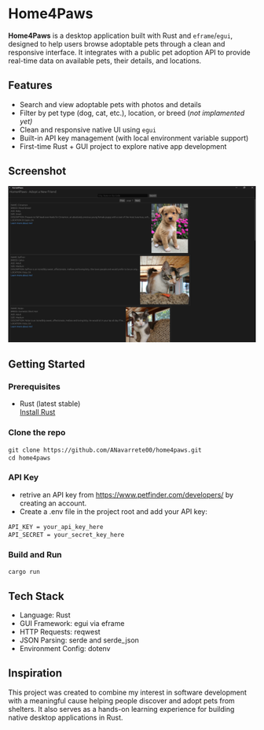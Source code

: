 # Home4Paws

**Home4Paws** is a desktop application built with Rust and `eframe`/`egui`, designed to help users browse adoptable pets through a clean and responsive interface. It integrates with a public pet adoption API to provide real-time data on available pets, their details, and locations.

## Features

- Search and view adoptable pets with photos and details
- Filter by pet type (dog, cat, etc.), location, or breed (_not implamented yet)_
- Clean and responsive native UI using `egui`
- Built-in API key management (with local environment variable support)
- First-time Rust + GUI project to explore native app development

## Screenshot
![screenshot of home page](https://github.com/ANavarrete00/Home4Paws/blob/main/src/assets/GitScreenshots/githubImg-2025-05-14.png "Screenshot of app")

## Getting Started

### Prerequisites

- Rust (latest stable)  
  [Install Rust](https://www.rust-lang.org/tools/install)

### Clone the repo

```terminal
git clone https://github.com/ANavarrete00/home4paws.git
cd home4paws
```

### API Key

- retrive an API key from https://www.petfinder.com/developers/ by creating an account.
- Create a .env file in the project root and add your API key:
```env
API_KEY = your_api_key_here
API_SECRET = your_secret_key_here
```

### Build and Run

```terminal
cargo run
```

## Tech Stack

- Language: Rust
- GUI Framework: egui via eframe
- HTTP Requests: reqwest
- JSON Parsing: serde and serde_json
- Environment Config: dotenv

## Inspiration

This project was created to combine my interest in software development with a meaningful cause
helping people discover and adopt pets from shelters. It also serves as a hands-on learning
experience for building native desktop applications in Rust.
